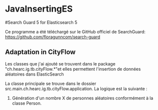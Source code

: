 # JavaInsertingES

#Search Guard 5 for Elasticsearch 5

Ce programme a été téléchargé sur le GitHub officiel de SearchGuard: https://github.com/floragunncom/search-guard

## Adaptation in CityFlow

Les classes que j'ai ajouté se trouvent dans le package "ch.hearc.ig.tb.cityFlow.*"et elles permettent l'insertion de données aléatoires dans ElasticSearch

La classe principale se trouve dans le dossier src.main.ch.hearc.ig.tb.cityFlow.application. La logique est la suivante :

1) Génération d'un nombre X de personnes aléatoires conformément à la classe Person.
